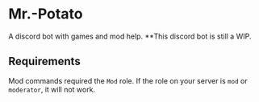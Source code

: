# Mr.-Potato
A discord bot with games and mod help.
**This discord bot is still a WIP.

## Requirements
Mod commands required the `Mod` role. If the role on your server is `mod` or `moderator`, it will not work.
